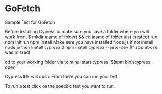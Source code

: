 # GoFetch
 Sample Test for GoFetch

 Before installing Cypress.io make sure you have a folder where you will work from.
$ mkdir (name of folder) && cd (name of folder just created)
 run npm init
 run npm install
 Make sure you have installed Node.js
 if not install node.js
 then install cypress
 $ npm install cypress --save-dev (If step above was missed)

cd to your working folder via terminal
start cypress  '$(npm bin)/cypress open'

Cypress IDE will open. From there you can run your test.

To run a test click on the specific test you want to run.
